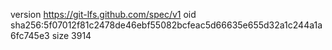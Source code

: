 version https://git-lfs.github.com/spec/v1
oid sha256:5f07012f81c2478de46ebf55082bcfeac5d66635e655d32a1c244a1a6fc745e3
size 3914
